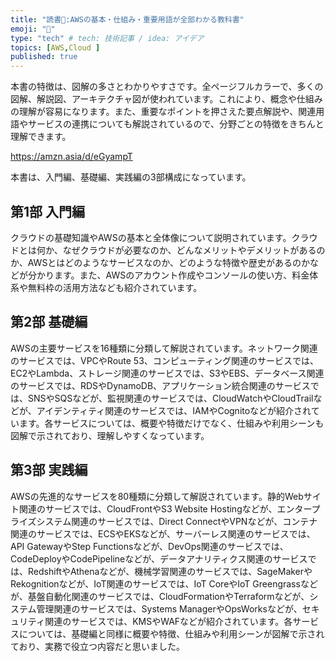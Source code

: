 ```yaml
---
title: "読書📝:AWSの基本・仕組み・重要用語が全部わかる教科書"
emoji: "🍣"
type: "tech" # tech: 技術記事 / idea: アイデア
topics: [AWS,Cloud ]
published: true
---
```

本書の特徴は、図解の多さとわかりやすさです。全ページフルカラーで、多くの図解、解説図、アーキテクチャ図が使われています。これにより、概念や仕組みの理解が容易になります。また、重要なポイントを押さえた要点解説や、関連用語やサービスの連携についても解説されているので、分野ごとの特徴をきちんと理解できます。

https://amzn.asia/d/eGyampT

本書は、入門編、基礎編、実践編の3部構成になっています。

## 第1部 入門編
クラウドの基礎知識やAWSの基本と全体像について説明されています。クラウドとは何か、なぜクラウドが必要なのか、どんなメリットやデメリットがあるのか、AWSとはどのようなサービスなのか、どのような特徴や歴史があるのかなどが分かります。また、AWSのアカウント作成やコンソールの使い方、料金体系や無料枠の活用方法なども紹介されています。

##  第2部 基礎編
AWSの主要サービスを16種類に分類して解説されています。ネットワーク関連のサービスでは、VPCやRoute 53、コンピューティング関連のサービスでは、EC2やLambda、ストレージ関連のサービスでは、S3やEBS、データベース関連のサービスでは、RDSやDynamoDB、アプリケーション統合関連のサービスでは、SNSやSQSなどが、監視関連のサービスでは、CloudWatchやCloudTrailなどが、アイデンティティ関連のサービスでは、IAMやCognitoなどが紹介されています。各サービスについては、概要や特徴だけでなく、仕組みや利用シーンも図解で示されており、理解しやすくなっています。

## 第3部 実践編
AWSの先進的なサービスを80種類に分類して解説されています。静的Webサイト関連のサービスでは、CloudFrontやS3 Website Hostingなどが、エンタープライズシステム関連のサービスでは、Direct ConnectやVPNなどが、コンテナ関連のサービスでは、ECSやEKSなどが、サーバーレス関連のサービスでは、API GatewayやStep Functionsなどが、DevOps関連のサービスでは、CodeDeployやCodePipelineなどが、データアナリティクス関連のサービスでは、RedshiftやAthenaなどが、機械学習関連のサービスでは、SageMakerやRekognitionなどが、IoT関連のサービスでは、IoT CoreやIoT Greengrassなどが、基盤自動化関連のサービスでは、CloudFormationやTerraformなどが、システム管理関連のサービスでは、Systems ManagerやOpsWorksなどが、セキュリティ関連のサービスでは、KMSやWAFなどが紹介されています。各サービスについては、基礎編と同様に概要や特徴、仕組みや利用シーンが図解で示されており、実務で役立つ内容だと思いました。